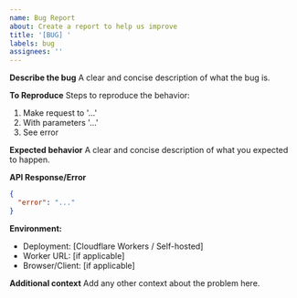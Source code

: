 ```yaml
---
name: Bug Report
about: Create a report to help us improve
title: '[BUG] '
labels: bug
assignees: ''
---
```


**Describe the bug**
A clear and concise description of what the bug is.

**To Reproduce**
Steps to reproduce the behavior:
1. Make request to '...'
2. With parameters '...'
3. See error

**Expected behavior**
A clear and concise description of what you expected to happen.

**API Response/Error**
```json
{
  "error": "..."
}
```

**Environment:**
- Deployment: [Cloudflare Workers / Self-hosted]
- Worker URL: [if applicable]
- Browser/Client: [if applicable]

**Additional context**
Add any other context about the problem here.
